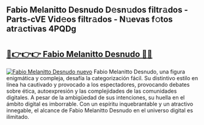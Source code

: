 ## Fabio Melanitto Desnudo D𝚎sn𝚞dos filtr𝚊dos - Parts-cVE Vid𝚎os filtr𝚊dos - N𝚞evas f𝚘tos atr𝚊ctivas 4PQDg

# <h2><a href="http://mb96qi.tromn.icu/?c=Fabio+Melanitto+Desnudo">🔗👉👉👉 Fabio Melanitto Desnudo 🔗🔗</a></h2>

[![Fabio Melanitto Desnudo nuevo](https://i.imgur.com/pEAQMta.gif)](http://mb96qi.tromn.icu/?c=Fabio+Melanitto+Desnudo)
Fabio Melanitto Desnudo, una figura enigmática y compleja, desafía la categorización fácil. Su distintivo estilo en línea ha cautivado y provocado a los espectadores, provocando debates sobre ética, autoexpresión y las complejidades de las comunidades digitales. A pesar de la ambigüedad de sus intenciones, su huella en el ámbito digital es imborrable. Con un espíritu inquebrantable y un atractivo innegable, el alcance de Fabio Melanitto Desnudo en el universo digital es ilimitado.
